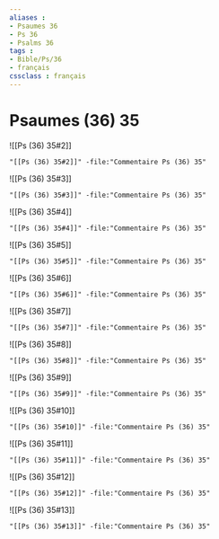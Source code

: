 ```yaml
---
aliases : 
- Psaumes 36
- Ps 36
- Psalms 36
tags : 
- Bible/Ps/36
- français
cssclass : français
---
```


# Psaumes (36) 35

![[Ps (36) 35#2]]

```query
"[[Ps (36) 35#2]]" -file:"Commentaire Ps (36) 35"
```

![[Ps (36) 35#3]]

```query
"[[Ps (36) 35#3]]" -file:"Commentaire Ps (36) 35"
```

![[Ps (36) 35#4]]

```query
"[[Ps (36) 35#4]]" -file:"Commentaire Ps (36) 35"
```

![[Ps (36) 35#5]]

```query
"[[Ps (36) 35#5]]" -file:"Commentaire Ps (36) 35"
```

![[Ps (36) 35#6]]

```query
"[[Ps (36) 35#6]]" -file:"Commentaire Ps (36) 35"
```

![[Ps (36) 35#7]]

```query
"[[Ps (36) 35#7]]" -file:"Commentaire Ps (36) 35"
```

![[Ps (36) 35#8]]

```query
"[[Ps (36) 35#8]]" -file:"Commentaire Ps (36) 35"
```

![[Ps (36) 35#9]]

```query
"[[Ps (36) 35#9]]" -file:"Commentaire Ps (36) 35"
```

![[Ps (36) 35#10]]

```query
"[[Ps (36) 35#10]]" -file:"Commentaire Ps (36) 35"
```

![[Ps (36) 35#11]]

```query
"[[Ps (36) 35#11]]" -file:"Commentaire Ps (36) 35"
```

![[Ps (36) 35#12]]

```query
"[[Ps (36) 35#12]]" -file:"Commentaire Ps (36) 35"
```

![[Ps (36) 35#13]]

```query
"[[Ps (36) 35#13]]" -file:"Commentaire Ps (36) 35"
```

